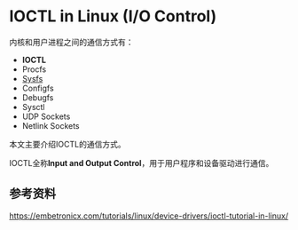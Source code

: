 # IOCTL in Linux (I/O Control) 

内核和用户进程之间的通信方式有：

- **IOCTL**
- Procfs
- [Sysfs](https://embetronicx.com/tutorials/linux/device-drivers/sysfs-in-linux-kernel/)
- Configfs
- Debugfs
- Sysctl
- UDP Sockets
- Netlink Sockets

本文主要介绍IOCTL的通信方式。

IOCTL全称**Input and Output Control**，用于用户程序和设备驱动进行通信。

## 参考资料

https://embetronicx.com/tutorials/linux/device-drivers/ioctl-tutorial-in-linux/